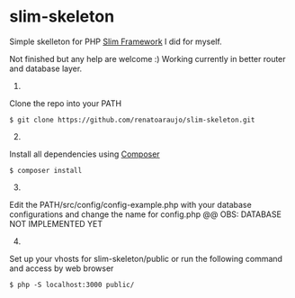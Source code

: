 # slim-skeleton
Simple skelleton for PHP [Slim Framework](https://github.com/slimphp/Slim) I did for myself.

Not finished but any help are welcome :)
Working currently in better router and database layer.

1.
Clone the repo into your PATH
```
$ git clone https://github.com/renatoaraujo/slim-skeleton.git
```

2.
Install all dependencies using [Composer](https://getcomposer.org/)
```
$ composer install
```

3.
Edit the PATH/src/config/config-example.php with your database configurations and change the name for config.php @@ OBS: DATABASE NOT IMPLEMENTED YET

4.
Set up your vhosts for slim-skeleton/public or run the following command and access by web browser
```
$ php -S localhost:3000 public/
```
